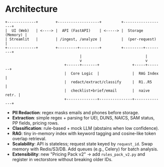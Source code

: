 # Architecture

```
+-------------+        +-------------------+         +-------------------+
|  UI (Web)   | <----> |  API (FastAPI)    | <-----> |  Storage (Memory) |
| Streamlit   |        | /ingest, /analyze |         |  (per-request)    |
+-------------+        +---------+---------+         +---------+---------+
                                  |                             |
                                  v                             v
                           +------+-------+               +-----+-------+
                           |  Core Logic  |               |  RAG Index  |
                           |  redact/extract/classify     |  R1..R5      |
                           |  checklist+brief/email       |  naive retr. |
                           +--------------+---------------+--------------+
```

- **PII Redaction**: regex masks emails and phones before storage.
- **Extraction**: simple regex + parsing for UEI, DUNS, NAICS, SAM status, PP fields, pricing rows.
- **Classification**: rule-based + mock LLM (abstains when low confidence).
- **RAG**: tiny in-memory index with keyword tagging and cosine-like token overlap retrieval.
- **Scalability**: API is stateless; request state keyed by `request_id`. Swap memory with Redis/S3/DB. Add queues (e.g., Celery) for batch analysis.
- **Extensibility**: new "Pricing Pack v2" → add `rules_pack_v2.py` and register in vectorstore without breaking older IDs.
